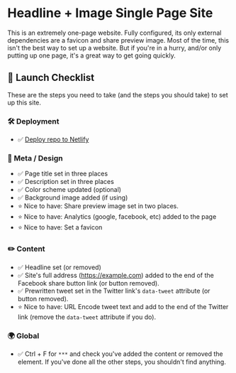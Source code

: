 # Headline + Image Single Page Site

This is an extremely one-page website. Fully configured, its only external dependencies are a favicon and share preview image. Most of the time, this isn't the best way to set up a website. But if you're in a hurry, and/or only putting up one page, it's a great way to get going quickly.

## 🚀 Launch Checklist

These are the steps you need to take (and the steps you should take) to set up this site.

### 🛠️ Deployment

- ✅  [Deploy repo to Netlify](https://app.netlify.com/start/deploy?repository=https://github.com/kylestoneman/headline-image)

### 🎨 Meta / Design

- ✅  Page title set in three places
- ✅  Description set in three places
- ✅  Color scheme updated (optional)
- ✅  Background image added (if using)
- ⭐  Nice to have: Share preview image set in two places.
- ⭐  Nice to have: Analytics (google, facebook, etc) added to the page
- ⭐  Nice to have: Set a favicon


### ✏️ Content

- ✅  Headline set (or removed)
- ✅  Site's full address (https://example.com) added to the end of the Facebook share button link (or button removed).
- ✅  Prewritten tweet set in the Twitter link's `data-tweet` attribute (or button removed).
- ⭐  Nice to have: URL Encode tweet text and add to the end of the Twitter link (remove the `data-tweet` attribute if you do).


### 🌍 Global

- ✅  Ctrl + F for `***` and check you've added the content or removed the element. If you've done all the other steps, you shouldn't find anything.